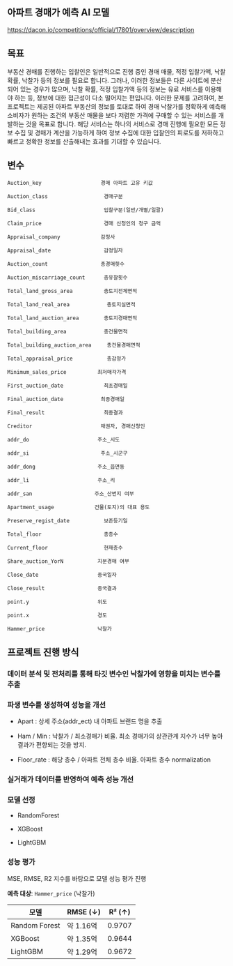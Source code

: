 ## 아파트 경매가 예측 AI 모델

https://dacon.io/competitions/official/17801/overview/description


## 목표

부동산 경매를 진행하는 입찰인은 일반적으로 진행 중인 경매 매물, 적정 입찰가액, 낙찰 확률, 낙찰가 등의 정보를 필요로 합니다. 그러나, 이러한 정보들은 다른 사이트에 분산되어 있는 경우가 많으며, 낙찰 확률, 적정 입찰가액 등의 정보는 유료 서비스를 이용해야 하는 등, 정보에 대한 접근성이 다소 떨어지는 편입니다. 이러한 문제를 고려하여, 본 프로젝트는 제공된 아파트 부동산의 정보를 토대로 하여 경매 낙찰가를 정확하게 예측해 소비자가 원하는 조건의 부동산 매물을 보다 저렴한 가격에 구매할 수 있는 서비스를 개발하는 것을 목표로 합니다. 해당 서비스는 하나의 서비스로 경매 진행에 필요한 모든 정보 수집 및 경매가 계산을 가능하게 하여 정보 수집에 대한 입찰인의 피로도를 저하하고 빠르고 정확한 정보를 산출해내는 효과를 기대할 수 있습니다.  

## 변수 

    Auction_key                   경매 아파트 고유 키값
    
    Auction_class                  경매구분
    
    Bid_class                      입찰구분(일반/개별/일괄)
    
    Claim_price                    경매 신청인의 청구 금액  
    
    Appraisal_company             감정사
    
    Appraisal_date                 감정일자
    
    Auction_count                 총경매횟수
    
    Auction_miscarriage_count      총유찰횟수
    
    Total_land_gross_area          총토지전체면적
    
    Total_land_real_area            총토지실면적
    
    Total_land_auction_area        총토지경매면적
    
    Total_building_area            총건물면적
    
    Total_building_auction_area     총건물경매면적
    
    Total_appraisal_price           총감정가  
    
    Minimum_sales_price          최저매각가격
    
    First_auction_date             최초경매일
    
    Final_auction_date            최종경매일
    
    Final_result                   최종결과 
    
    Creditor                      채권자, 경매신청인
    
    addr_do                      주소_시도
    
    addr_si                       주소_시군구
    
    addr_dong                    주소_읍면동
    
    addr_li                      주소_리
    
    addr_san                    주소_산번지 여부
    
    Apartment_usage             건물(토지)의 대표 용도
    
    Preserve_regist_date           보존등기일
    
    Total_floor                    총층수
    
    Current_floor                  현재층수
    
    Share_auction_YorN           지분경매 여부
    
    Close_date                   종국일자
    
    Close_result                 종국결과
    
    point.y                      위도
    
    point.x                      경도
    
    Hammer_price                 낙찰가



## 프로젝트 진행 방식 

### 데이터 분석 및 전처리를 통해 타깃 변수인 낙찰가에 영향을 미치는 변수를 추출
### 파생 변수를 생성하여 성능을 개선 

* Apart : 상세 주소(addr_ect) 내 아파트 브랜드 명을 추출

* Ham / Min : 낙찰가 / 최소경매가 비율. 최소 경매가의 상관관계 지수가 너무 높아 결과가 편향되는 것을 방지. 

* Floor_rate : 해당 층수 / 아파트 전체 층수 비율. 아파트 층수 normalization

### 실거래가 데이터를 반영하여 예측 성능 개선

### 모델 선정 

* RandomForest

* XGBoost

* LightGBM 

### 성능 평가 

MSE, RMSE, R2 지수를 바탕으로 모델 성능 평가 진행 

**예측 대상**: `Hammer_price` (낙찰가)

| 모델 | RMSE (↓) | R² (↑) |
| --- | --- | --- |
| Random Forest | 약 1.16억 | 0.9707 |
| XGBoost | 약 1.35억 | 0.9644 |
| LightGBM | 약 1.29억 | 0.9672 |


